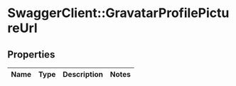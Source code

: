 # SwaggerClient::GravatarProfilePictureUrl

## Properties
Name | Type | Description | Notes
------------ | ------------- | ------------- | -------------


